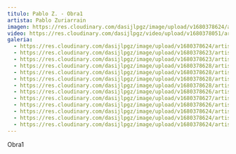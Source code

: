 ```yaml
---
titulo: Pablo Z. - Obra1
artista: Pablo Zuriarrain
imagen: https://res.cloudinary.com/dasijlpgz/image/upload/v1680378624/artistas/Pablo%20Zuriarrain/Obra1/P1050440.jpg
video: https://res.cloudinary.com/dasijlpgz/video/upload/v1680378051/artistas/Pablo%20Zuriarrain/Obra1/230401_obra_1-1_compressed.mp4
galeria:
  - https://res.cloudinary.com/dasijlpgz/image/upload/v1680378624/artistas/Pablo%20Zuriarrain/Obra1/P1050440.jpg
  - https://res.cloudinary.com/dasijlpgz/image/upload/v1680378623/artistas/Pablo%20Zuriarrain/Obra1/P1050443.jpg
  - https://res.cloudinary.com/dasijlpgz/image/upload/v1680378623/artistas/Pablo%20Zuriarrain/Obra1/P1050442.jpg
  - https://res.cloudinary.com/dasijlpgz/image/upload/v1680378628/artistas/Pablo%20Zuriarrain/Obra1/P1050463.jpg
  - https://res.cloudinary.com/dasijlpgz/image/upload/v1680378628/artistas/Pablo%20Zuriarrain/Obra1/P1050466.jpg
  - https://res.cloudinary.com/dasijlpgz/image/upload/v1680378628/artistas/Pablo%20Zuriarrain/Obra1/P1050461.jpg
  - https://res.cloudinary.com/dasijlpgz/image/upload/v1680378628/artistas/Pablo%20Zuriarrain/Obra1/P1050458.jpg
  - https://res.cloudinary.com/dasijlpgz/image/upload/v1680378626/artistas/Pablo%20Zuriarrain/Obra1/P1050452.jpg
  - https://res.cloudinary.com/dasijlpgz/image/upload/v1680378627/artistas/Pablo%20Zuriarrain/Obra1/P1050457.jpg
  - https://res.cloudinary.com/dasijlpgz/image/upload/v1680378626/artistas/Pablo%20Zuriarrain/Obra1/P1050449.jpg
  - https://res.cloudinary.com/dasijlpgz/image/upload/v1680378624/artistas/Pablo%20Zuriarrain/Obra1/P1050445.jpg
  - https://res.cloudinary.com/dasijlpgz/image/upload/v1680378624/artistas/Pablo%20Zuriarrain/Obra1/P1050448.jpg
  - https://res.cloudinary.com/dasijlpgz/image/upload/v1680378624/artistas/Pablo%20Zuriarrain/Obra1/P1050447.jpg
---
```

O﻿bra1